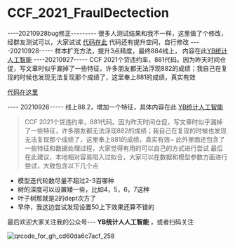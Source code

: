# CCF_2021_FraulDectection

----20210928bug修正---------
很多人测试结果和我不一样，这里做了个修改，经群友测试可以，大家试试
[代码在此](https://github.com/Jeremyywb/CCF_2021_FraulDectection/blob/main/ThirdOliver-InternetTrue.ipynb)
代码还有提升空间，自行修改
----20210928-----
样本扩充方法，提升3点精度，最终884线上，
内容在此[YB统计人工智能]( https://mp.weixin.qq.com/s/eabznXXzlwJ2wlK_ZYN85A)
----20210927-----
CCF 2021个贷违约率，881代码。因为昨天时间仓促，写文章时似乎漏掉了一些特征，许多朋友都无法浮现882的成绩；我自己在复现的时候也发现无法复现那个成绩了，这里奉上881的成绩，真实有效

[代码在这里](https://github.com/Jeremyywb/CCF_2021_FraulDectection)

---- 20210926-----
线上88.2，增加一个特征，具体内容在此 [YB统计人工智能](https://mp.weixin.qq.com/s?__biz=MzIwODc1MDg2NQ==&mid=2247484903&idx=1&sn=7d8d4544b3ff20f604ae07912df9f8cc&chksm=977f1599a0089c8f75928d8fe98986bdcede58d7bb96802c94b2f796c42136136b2e52c5f73a&token=1274940859&lang=zh_CN#rd)



> CCF 2021个贷违约率，881代码。因为昨天时间仓促，写文章时似乎漏掉了一些特征，许多朋友都无法浮现882的成绩；我自己在复现的时候也发现无法复现那个成绩了，这里奉上881的成绩，真实有效~
> 此外里面还包含了一些特征和数据处理过程，大家觉得有用的可以自己的方式进行尝试
> 最后在此建议，本地相对容易陷入过拟合，大家可以在数据和模型参数方面进行尝试，大致包含以下几个点
- 模型迭代轮数尽量不超过2-3百哪种
- 树的深度可以设置矮一些，比如4，5，6，7这种
- 叶子树那就是2的dept次方了
- 早停，我这边尝试发现设置50上下效果还算不错的


最后欢迎大家关注我的公众号--- **YB统计人人工智能** ，或者扫码关注

![qrcode_for_gh_cd60da6c7acf_258](https://user-images.githubusercontent.com/10879918/134909621-0b37ed52-a49f-4e95-afa2-57b12a29a1ff.jpg)
